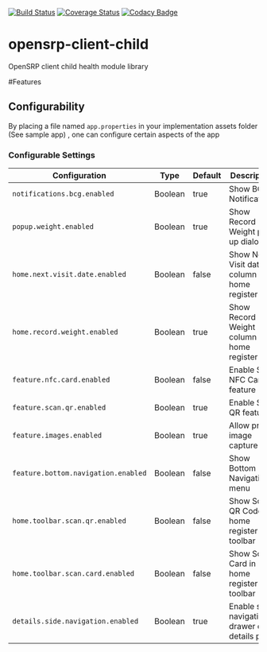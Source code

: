 [![Build Status](https://travis-ci.org/OpenSRP/opensrp-client-child.svg?branch=master)](https://travis-ci.org/OpenSRP/opensrp-client-child) [![Coverage Status](https://coveralls.io/repos/github/OpenSRP/opensrp-client-child/badge.svg?branch=master)](https://coveralls.io/github/OpenSRP/opensrp-client-child?branch=master)
[![Codacy Badge](https://api.codacy.com/project/badge/Grade/b8b5e3c6e9284bffb993d07b235a8691)](https://www.codacy.com/app/OpenSRP/opensrp-client-child?utm_source=github.com&amp;utm_medium=referral&amp;utm_content=OpenSRP/opensrp-client-child&amp;utm_campaign=Badge_Grade)

# opensrp-client-child
OpenSRP client child health module library

#Features
## Configurability

By placing a file named `app.properties` in your implementation assets folder (See sample app) , one can configure certain aspects of the app

### Configurable Settings

| Configuration                       | Type    | Default | Description                                   |
| ----------------------------------- | ------- | ------- | ----------------------------------------------|
| `notifications.bcg.enabled`         | Boolean | true    | Show BCG Notifications                        |
| `popup.weight.enabled`              | Boolean | true    | Show Record Weight pop up dialog              |
| `home.next.visit.date.enabled`      | Boolean | false   | Show Next Visit date column in home register  |
| `home.record.weight.enabled`        | Boolean | true    | Show Record Weight column in home register    |
| `feature.nfc.card.enabled`          | Boolean | false   | Enable Scan NFC Card feature                  |
| `feature.scan.qr.enabled`           | Boolean | true    | Enable Scan QR feature                        |
| `feature.images.enabled`            | Boolean | true    | Allow profile image capture                   |
| `feature.bottom.navigation.enabled` | Boolean | false   | Show Bottom Navigation menu                   |
| `home.toolbar.scan.qr.enabled`      | Boolean | false   | Show Scan QR Code in home register toolbar    |
| `home.toolbar.scan.card.enabled`    | Boolean | false   | Show Scan Card in home register toolbar       |
| `details.side.navigation.enabled`   | Boolean | true    | Enable side navigation drawer on details page |